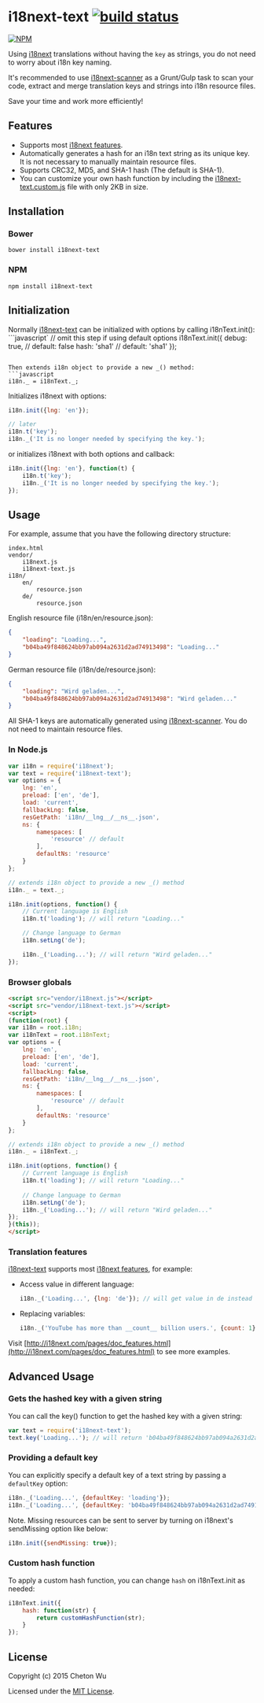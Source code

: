 # i18next-text [![build status](https://travis-ci.org/cheton/i18next-text.svg?branch=master)](https://travis-ci.org/cheton/i18next-text)

[![NPM](https://nodei.co/npm/i18next-text.png?downloads=true&stars=true)](https://nodei.co/npm/i18next-text/)

Using [i18next](http://i18next.com/) translations without having the `key` as strings, you do not need to worry about i18n key naming.

It's recommended to use [i18next-scanner](https://github.com/cheton/i18next-scanner) as a Grunt/Gulp task to scan your code, extract and merge translation keys and strings into i18n resource files.

Save your time and work more efficiently!

## Features
* Supports most [i18next features](http://i18next.com/pages/doc_features.html).
* Automatically generates a hash for an i18n text string as its unique key. It is not necessary to manually maintain resource files.
* Supports CRC32, MD5, and SHA-1 hash (The default is SHA-1).
* You can customize your own hash function by including the [i18next-text.custom.js](https://raw.githubusercontent.com/cheton/i18next-text/master/dist/i18next-text.custom.js) file with only 2KB in size.

## Installation

### Bower
```
bower install i18next-text
```

### NPM
```
npm install i18next-text
```

## Initialization
Normally [i18next-text](https://github.com/cheton/i18next-text/) can be initialized with options by calling i18nText.init():
```javascript`
// omit this step if using default options
i18nText.init({
    debug: true, // default: false
    hash: 'sha1' // default: 'sha1'
});
```

Then extends i18n object to provide a new _() method:
```javascript
i18n._ = i18nText._;
```

Initializes i18next with options:
```javascript
i18n.init({lng: 'en'});

// later
i18n.t('key');
i18n._('It is no longer needed by specifying the key.');
```

or initializes i18next with both options and callback:
```javascript
i18n.init({lng: 'en'}, function(t) {
    i18n.t('key');
    i18n._('It is no longer needed by specifying the key.');
});
```

## Usage

For example, assume that you have the following directory structure:
```
index.html
vendor/
    i18next.js
    i18next-text.js
i18n/
    en/
        resource.json
    de/
        resource.json
```

English resource file (i18n/en/resource.json):
```json
{
    "loading": "Loading...",
    "b04ba49f848624bb97ab094a2631d2ad74913498": "Loading..."
}
```

German resource file (i18n/de/resource.json):
```json
{
    "loading": "Wird geladen...",
    "b04ba49f848624bb97ab094a2631d2ad74913498": "Wird geladen..."
}
```

All SHA-1 keys are automatically generated using [i18next-scanner](https://github.com/cheton/i18next-scanner). You do not need to maintain resource files.

### In Node.js
```javascript
var i18n = require('i18next');
var text = require('i18next-text');
var options = {
    lng: 'en',
    preload: ['en', 'de'],
    load: 'current',
    fallbackLng: false,
    resGetPath: 'i18n/__lng__/__ns__.json',
    ns: {
        namespaces: [
            'resource' // default
        ],
        defaultNs: 'resource'
    }
};

// extends i18n object to provide a new _() method
i18n._ = text._;

i18n.init(options, function() {
    // Current language is English
    i18n.t('loading'); // will return "Loading..."

    // Change language to German
    i18n.setLng('de');

    i18n._('Loading...'); // will return "Wird geladen..."
});
```

### Browser globals
```html
<script src="vendor/i18next.js"></script>
<script src="vendor/i18next-text.js"></script>
<script>
(function(root) {
var i18n = root.i18n;
var i18nText = root.i18nText;
var options = {
    lng: 'en',
    preload: ['en', 'de'],
    load: 'current',
    fallbackLng: false,
    resGetPath: 'i18n/__lng__/__ns__.json',
    ns: {
        namespaces: [
            'resource' // default
        ],
        defaultNs: 'resource'
    }
};

// extends i18n object to provide a new _() method
i18n._ = i18nText._;

i18n.init(options, function() {
    // Current language is English
    i18n.t('loading'); // will return "Loading..."
    
    // Change language to German
    i18n.setLng('de');
    i18n._('Loading...'); // will return "Wird geladen..."
});
}(this));
</script>
```

### Translation features

[i18next-text](https://github.com/cheton/i18next-text/) supports most [i18next features](http://i18next.com/pages/doc_features.html), for example:

* Access value in different language:
    ```javascript
    i18n._('Loading...', {lng: 'de'}); // will get value in de instead of en
    ```

* Replacing variables:
    ```javascript
    i18n._('YouTube has more than __count__ billion users.', {count: 1});
    ```

Visit [http://i18next.com/pages/doc_features.html](http://i18next.com/pages/doc_features.html) to see more examples.

## Advanced Usage

### Gets the hashed key with a given string
You can call the key() function to get the hashed key with a given string:
```javascript
var text = require('i18next-text');
text.key('Loading...'); // will return 'b04ba49f848624bb97ab094a2631d2ad74913498' in SHA-1
```

### Providing a default key
You can explicitly specify a default key of a text string by passing a `defaultKey` option:
```javascript
i18n._('Loading...', {defaultKey: 'loading'});
i18n._('Loading...', {defaultKey: 'b04ba49f848624bb97ab094a2631d2ad74913498'});
```

Note. Missing resources can be sent to server by turning on i18next's sendMissing option like below:
```javascript
i18n.init({sendMissing: true});
```

### Custom hash function 
To apply a custom hash function, you can change `hash` on i18nText.init as needed:
```javascript
i18nText.init({
    hash: function(str) {
        return customHashFunction(str);
    }
});
```

## License

Copyright (c) 2015 Cheton Wu

Licensed under the [MIT License](https://github.com/cheton/i18next-text/blob/master/LICENSE).
